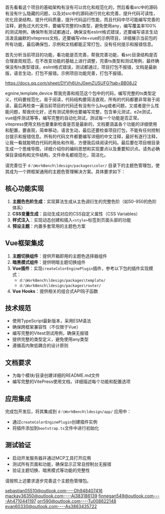 首先看看这个项目的基础架构有没有可以优化和规范化的，然后看看src中的源码有没有什么隐藏的问题，以及对src中的源码进行优化和完善，提升代码可读性，优化目录结构，提升代码质量，提升代码运行性能，而且代码中尽可能编写完善的注释，避免过大的文件，要编写完整的ts类型，避免使用any，编写覆盖率100%的测试用例，确保所有测试都通过，确保没有eslint格式错误，还要编写语言生动活泼且幽默的vitepress文档，还要编写vite+vue的示例项目，详细展示当前包的所有功能，最后确保包，示例和文档都能正常打包，没有任何提示和报错信息。


首先分析当前项目的功能，看功能是否完善，帮我完善功能，看src目录结构是否合理直观规范，在不改变功能的基础上进行调整，完善ts类型和测试用例，最终确保没有ts类型错误，eslint格式错误，测试都通过，项目打包不报错，文档是最新版，语言生动，打包不报错。示例项目功能完善，打包不报错。

https://docs.qq.com/sheet/DYVh6UnJ0emZUSUFG?tab=BB08J2


egnine,template,device
帮我完善和规范这个包中的代码，编写完整的ts类型定义，代码要规范化，易于阅读，代码结构要简洁直观，所有的代码都要非常易于阅读，最后再检查一遍当前项目的代码还有没有什么bug或者问题，又或者是什么性能问题，帮我优化好，还有测试用例也要编写完整，包含单元测试，e2e测试，vue组件测试等等，编写完整的自动化测试，测试每一个功能是否正常。vitepress使用文档也要重新检查是否是最新的，文档要涵盖各个功能的详细使用和配置，要直观，简单移动，语言生动，最后还要检查项目打包，不能有任何控制台提示和报错信息。所有的代码文件都要编写详细的中文注释，最好有逐行注释，让我一看就能明白代码的用处和作用，方便我后续阅读代码。最后要在项目根目录生成一个思维导图，详细介绍你的编码思想和实现要点以及重要知识点。请务必确保目录结构和文件结构，文件命名都规范化，简洁化。


请完善位于 `d:\WorkBench\ldesign/packages\color/` 目录下的主题色管理包，使其成为一个跨框架通用的主题色管理解决方案。具体要求如下：

## 核心功能实现
1. **主题色色阶生成**：实现算法生成从主色调衍生的完整色阶（如50-950的色阶体系）
2. **CSS变量生成**：自动生成对应的CSS自定义属性（CSS Variables）
3. **样式注入**：实现动态创建和插入`<style>`标签到页面头部的功能
4. **预设主题**：内置多套常用的主题色方案

## Vue框架集成
1. **主题切换组件**：提供开箱即用的主题色选择器组件
2. **暗黑模式组件**：提供明暗主题切换组件
3. **Vue插件**：实现`createColorEnginePlugin`插件，参考以下包的插件实现模式：
   - `d:\WorkBench\ldesign/packages\template/`
   - `d:\WorkBench\ldesign/packages\router/`
4. **Vue Hooks**：提供相关的组合式API钩子函数

## 技术规范
- 使用TypeScript最新版本，采用ESM语法
- 确保跨框架兼容性（不仅限于Vue）
- 编写完整的Vitest测试用例，确保无报错
- 提供完整的类型定义，避免使用any类型
- 遵循高内聚低耦合的设计原则

## 文档要求
- 为每个模块/目录创建详细的README.md文件
- 编写完整的VitePress使用文档，详细描述每个功能和配置选项

## 应用集成
完成包开发后，将其集成到 `d:\WorkBench\ldesign/app/` 应用中：
- 通过`createColorEnginePlugin`创建插件实例
- 将插件添加到`bootstrap.ts`文件中进行初始化

## 测试验证
- 启动开发服务器并通过MCP工具打开应用
- 测试所有页面和功能，确保显示正常且控制台无报错
- 验证主题切换、暗黑模式等功能的完整性

请按照上述要求逐步完善这个主题色管理包。

sebastian05510@outlook.com----Dh948407416
mackay36350@outlook.com----Aj383186139
finnegan549@outlook.com----Ah4710441197
orr590@outlook.com----Tu008622148
evan60330@outlook.com----As3863435722